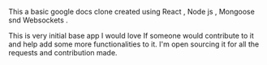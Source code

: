 This a basic google docs clone created using React , Node js , Mongoose snd Websockets .

This is very initial base app I would love If someone would contribute to it and help add some more functionalities to it. 
I'm open sourcing it for all the requests and contribution made.
